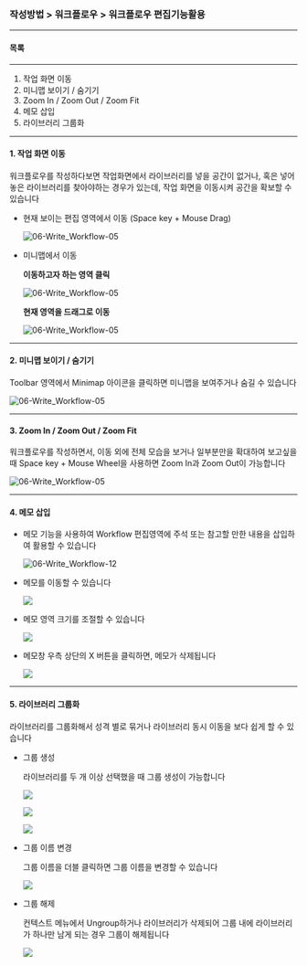 ### 작성방법 > 워크플로우 > 워크플로우 편집기능활용

---

#### 목록

---

1. 작업 화면 이동
2. 미니맵 보이기 / 숨기기
3. Zoom In / Zoom Out / Zoom Fit
4. 메모 삽입
5. 라이브러리 그룹화

---

#### 1. 작업 화면 이동

워크플로우를 작성하다보면 작업화면에서 라이브러리를 넣을 공간이 없거나, 혹은 넣어놓은 라이브러리를 찾아야하는 경우가 있는데, 작업 화면을 이동시켜 공간을 확보할 수 있습니다

- 현재 보이는 편집 영역에서 이동 (Space key + Mouse Drag)

  ![06-Write_Workflow-05](./img/작성방법_03_워크플로우_03_워크플로우_편집기능활용-01.png)

- 미니맵에서 이동

  **이동하고자 하는 영역 클릭**

  ![06-Write_Workflow-05](./img/작성방법_03_워크플로우_03_워크플로우_편집기능활용-02.png)

  **현재 영역을 드래그로 이동**

  ![06-Write_Workflow-05](./img/작성방법_03_워크플로우_03_워크플로우_편집기능활용-03.png)

---

#### 2. 미니맵 보이기 / 숨기기

Toolbar 영역에서 Minimap 아이콘을 클릭하면 미니맵을 보여주거나 숨길 수 있습니다

![06-Write_Workflow-05](./img/작성방법_03_워크플로우_03_워크플로우_편집기능활용-05.png)

---

#### 3. Zoom In / Zoom Out / Zoom Fit

워크플로우를 작성하면서, 이동 외에 전체 모습을 보거나 일부분만을 확대하여 보고싶을 때 Space key + Mouse Wheel을 사용하면 Zoom In과 Zoom Out이 가능합니다

![06-Write_Workflow-05](./img/작성방법_03_워크플로우_03_워크플로우_편집기능활용-04.png)

---

#### 4. 메모 삽입

- 메모 기능을 사용하여 Workflow 편집영역에 주석 또는 참고할 만한 내용을 삽입하여 활용할 수 있습니다

  ![06-Write_Workflow-12](./img/작성방법_03_워크플로우_03_워크플로우_편집기능활용-06.png)

- 메모를 이동할 수 있습니다

  ![](./img/작성방법_03_워크플로우_03_워크플로우_편집기능활용-07.png)

- 메모 영역 크기를 조절할 수 있습니다

  ![](./img/작성방법_03_워크플로우_03_워크플로우_편집기능활용-08.png)

- 메모창 우측 상단의 X 버튼을 클릭하면, 메모가 삭제됩니다

  ![](./img/작성방법_03_워크플로우_03_워크플로우_편집기능활용-09.png)

---

#### 5. 라이브러리 그룹화

라이브러리를 그룹화해서 성격 별로 묶거나 라이브러리 동시 이동을 보다 쉽게 할 수 있습니다

- 그룹 생성

  라이브러리를 두 개 이상 선택했을 때 그룹 생성이 가능합니다

  ![](./img/작성방법_03_워크플로우_03_워크플로우_편집기능활용-10.png)

  ![](./img/작성방법_03_워크플로우_03_워크플로우_편집기능활용-11.png)

  ![](./img/작성방법_03_워크플로우_03_워크플로우_편집기능활용-12.png)

- 그룹 이름 변경

  그룹 이름을 더블 클릭하면 그룹 이름을 변경할 수 있습니다

  ![](./img/작성방법_03_워크플로우_03_워크플로우_편집기능활용-13.png)

- 그룹 해제

  컨텍스트 메뉴에서 Ungroup하거나 라이브러리가 삭제되어 그룹 내에 라이브러리가 하나만 남게 되는 경우 그룹이 해제됩니다

  ![](./img/작성방법_03_워크플로우_03_워크플로우_편집기능활용-14.png)
